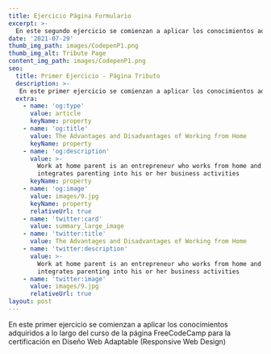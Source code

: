 ```yaml
---
title: Ejercicio Página Formulario
excerpt: >-
  En este segundo ejercicio se comienzan a aplicar los conocimientos adquiridos como son las etiquetas Input, CheckBox, formgrups, etc.
date: '2021-07-29'
thumb_img_path: images/CodepenP1.png
thumb_img_alt: Tribute Page
content_img_path: images/CodepenP1.png
seo:
  title: Primer Ejercicio - Página Tributo
  description: >-
   En este primer ejercicio se comienzan a aplicar los conocimientos adquiridos a lo largo del curso de la página FreeCodeCamp para la certificación en Diseño Web Adaptable (Responsive Web Design)
  extra:
    - name: 'og:type'
      value: article
      keyName: property
    - name: 'og:title'
      value: The Advantages and Disadvantages of Working from Home
      keyName: property
    - name: 'og:description'
      value: >-
        Work at home parent is an entrepreneur who works from home and
        integrates parenting into his or her business activities
      keyName: property
    - name: 'og:image'
      value: images/9.jpg
      keyName: property
      relativeUrl: true
    - name: 'twitter:card'
      value: summary_large_image
    - name: 'twitter:title'
      value: The Advantages and Disadvantages of Working from Home
    - name: 'twitter:description'
      value: >-
        Work at home parent is an entrepreneur who works from home and
        integrates parenting into his or her business activities
    - name: 'twitter:image'
      value: images/9.jpg
      relativeUrl: true
layout: post
---
```


En este primer ejercicio se comienzan a aplicar los conocimientos adquiridos a lo largo del curso de la página FreeCodeCamp para la certificación en Diseño Web Adaptable (Responsive Web Design)